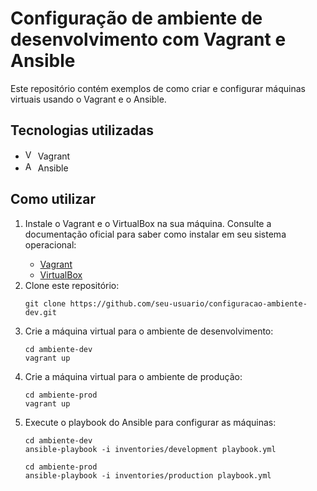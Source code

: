 <!DOCTYPE html>
<html>
  <body>
    <h1>Configuração de ambiente de desenvolvimento com Vagrant e Ansible</h1>
    <p>Este repositório contém exemplos de como criar e configurar máquinas virtuais usando o Vagrant e o Ansible.</p>

<h2>Tecnologias utilizadas</h2>
<ul>
  <li><img src="https://www.vectorlogo.zone/logos/vagrantup/vagrantup-icon.svg" alt="Vagrant" width="16" height="16"> Vagrant</li>
  <li><img src="https://www.vectorlogo.zone/logos/ansible/ansible-icon.svg" alt="Ansible" width="16" height="16"> Ansible</li>
</ul>

<h2>Como utilizar</h2>
<ol>
  <li>Instale o Vagrant e o VirtualBox na sua máquina. Consulte a documentação oficial para saber como instalar em seu sistema operacional:</li>
    <ul>
      <li><a href="https://www.vagrantup.com/docs/installation/">Vagrant</a></li>
      <li><a href="https://www.virtualbox.org/manual/ch02.html">VirtualBox</a></li>
    </ul>
  <li>Clone este repositório:</li>
    <pre><code>git clone https://github.com/seu-usuario/configuracao-ambiente-dev.git</code></pre>
  <li>Crie a máquina virtual para o ambiente de desenvolvimento:</li>
    <pre><code>cd ambiente-dev
vagrant up</code></pre>
  <li>Crie a máquina virtual para o ambiente de produção:</li>
    <pre><code>cd ambiente-prod
vagrant up</code></pre>
  <li>Execute o playbook do Ansible para configurar as máquinas:</li>
    <pre><code>cd ambiente-dev
ansible-playbook -i inventories/development playbook.yml</code></pre>
    <pre><code>cd ambiente-prod
ansible-playbook -i inventories/production playbook.yml</code></pre>
</ol>

